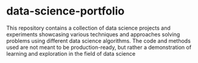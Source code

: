 # data-science-portfolio
This repository contains a collection of data science projects and experiments showcasing various techniques and approaches solving problems using different data science algorithms. The code and methods used are not meant to be production-ready, but rather a demonstration of learning and exploration in the field of data science
